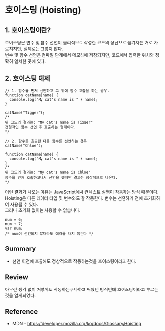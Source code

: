 # 호이스팅 (Hoisting)

## 1. 호이스팅이란?

호이스팅은 변수 및 함수 선언이 물리적으로 작성한 코드의 상단으로 옮겨지는 거로 가르치지만, 실제로는 그렇지 않다. <br/>
변수 및 함수 선언은 컴파일 단계에서 메모리에 저장되지만, 코드에서 입력한 위치와 정확히 일치한 곳에 있다.


## 2. 호이스팅 예제
```JS
// 1. 함수를 먼저 선언하고 그 뒤에 함수 호출을 하는 경우.
function catName(name) {
  console.log("My cat's name is " + name);
}

catName("Tigger");
/*
위 코드의 결과는: "My cat's name is Tigger"
전형적인 함수 선언 후 호출하는 형태이다.
*/

// 2. 함수를 호출한 다음 함수를 선언하는 경우
catName("Chloe");

function catName(name) {
  console.log("My cat's name is " + name);
}
/*
위 코드의 결과는: "My cat's name is Chloe"
함수를 먼저 호출하고나서 선언을 했지만 결과는 정상적으로 나온다.
*/

```
이런 결과가 나오는 이유는 JavaScript에서 컨텍스트 실행이 작동하는 방식 때문이다.<br/>
Hoisting은 다른 데이터 타입 및 변수와도 잘 작동한다. 변수는 선언하기 전에 초기화하여 사용될 수 있다. <br/>
그러나 초기화 없이는 사용할 수 없습니다.
```JS
num = 6;
num + 7;
var num; 
/* num이 선언되지 않더라도 에러를 내지 않는다 */
```

## Summary
* 선언 이전에 호출해도 정상적으로 작동하는것을 호이스팅이라고 한다.

## Review
아무런 생각 없이 저렇게도 작동하는구나하고 써왔던 방식인데 호이스팅이라고 부르는것을 알게되었다.

## Reference
* MDN - https://developer.mozilla.org/ko/docs/Glossary/Hoisting